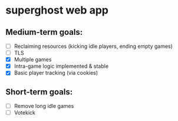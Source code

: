 # superghost web app

## Medium-term goals:

- [ ] Reclaiming resources (kicking idle players, ending empty games)
- [ ] TLS
- [x] Multiple games
- [x] Intra-game logic implemented & stable
- [x] Basic player tracking (via cookies)

## Short-term goals:
- [ ] Remove long idle games
- [ ] Votekick
